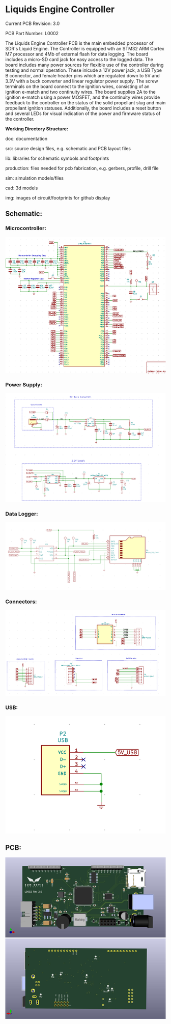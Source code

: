 <h1>Liquids Engine Controller</h1>

<p>Current PCB Revision: 3.0</p>
<p>PCB Part Number: L0002</p>

<p>The Liquids Engine Controller PCB is the main embedded processor of SDR's 
 Liquid Engine. The Controller is equipped wth an STM32 ARM Cortex M7 processor 
 and 4Mb of external flash for data logging. The board includes a micro-SD card 
 jack for easy access to the logged data. The board includes many power sources 
 for flexible use of the controller during testing and normal operation. These 
 inlcude a 12V power jack, a USB Type B connector, and female header pins which 
 are regulated down to 5V and 3.3V with a buck converter and linear regulator 
 power supply. The screw terminals on the board connect to the ignition wires, 
 consisting of an ignition e-match and two continuity wires. The board supplies 2A 
 to the ignition e-match using a power MOSFET, and the continuity wires provide 
 feedback to the controller on the status of the solid propellant slug and main 
 propellant ignition statuses. Additionally, the board includes a reset button 
 and several LEDs for visual indication of the power and firmware status of the 
 controller. </p>

<p><b>Working Directory Structure:</b></p>

<p>
   doc: documentation
   
   src: source design files, e.g. schematic and PCB layout files

   lib: libraries for schematic symbols and footprints

   production: files needed for pcb fabrication, e.g. gerbers, profile, drill file

   sim: simulation models/files 

   cad: 3d models
  
   img: images of circuit/footprints for github display 
</p>

<h2>Schematic: </h2>

<h3>Microcontroller:</h3>

<img src="img/Micro-Schematic.png">

<h3>Power Supply: </h3>

<img src="img/power-Schematic.png">

<h3>Data Logger: </h3>

<img src="img/Flash-Schematic.png">

<h3>Connectors: </h3>

<img src="img/Connectors-Schematic.png">

<h3>USB: </h3>

<img src="img/USB-Schematic.png">

<h2>PCB: </h2>

<img src="img/Engine-Controller-TOP.jpg">
<img src="img/Engine-Controller-BOTTOM.jpg">
